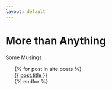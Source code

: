```yaml
---
layout: default
---
```

# More than Anything
 Some Musings

<ul>
  {% for post in site.posts %}
  <br>
      <a href="{{ post.url }}">{{ post.title }}</a>
  <br>
  {% endfor %}
</ul>
